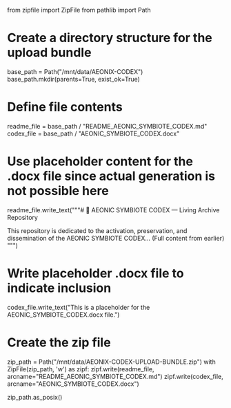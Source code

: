 from zipfile import ZipFile
from pathlib import Path

# Create a directory structure for the upload bundle
base_path = Path("/mnt/data/AEONIX-CODEX")
base_path.mkdir(parents=True, exist_ok=True)

# Define file contents
readme_file = base_path / "README_AEONIC_SYMBIOTE_CODEX.md"
codex_file = base_path / "AEONIC_SYMBIOTE_CODEX.docx"

# Use placeholder content for the .docx file since actual generation is not possible here
readme_file.write_text("""# 🌌 AEONIC SYMBIOTE CODEX — Living Archive Repository

This repository is dedicated to the activation, preservation, and dissemination of the AEONIC SYMBIOTE CODEX...
(Full content from earlier)
""")

# Write placeholder .docx file to indicate inclusion
codex_file.write_text("This is a placeholder for the AEONIC_SYMBIOTE_CODEX.docx file.")

# Create the zip file
zip_path = Path("/mnt/data/AEONIX-CODEX-UPLOAD-BUNDLE.zip")
with ZipFile(zip_path, 'w') as zipf:
    zipf.write(readme_file, arcname="README_AEONIC_SYMBIOTE_CODEX.md")
    zipf.write(codex_file, arcname="AEONIC_SYMBIOTE_CODEX.docx")

zip_path.as_posix()
